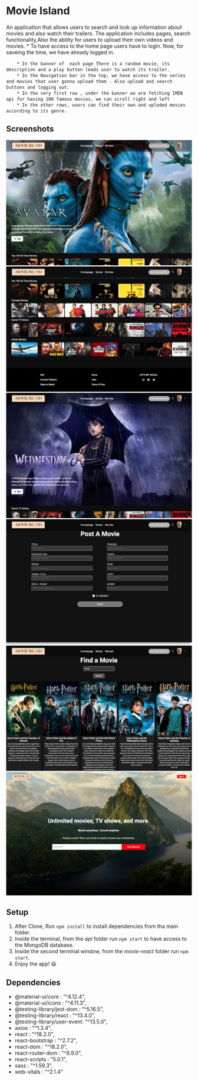 # Movie Island

An application that allows users to search and look up information about movies and also watch their trailers. The application includes pages, search functionality,Also the ability for users to upload their own videos and movies.
        * To have access to the home page users have to  login. Now, for saveing the time, we have already logged in.

        * In the banner of  each page There is a random movie, its description and a play button leads user to watch its trailer.
        * In the Navigation bar in the top, we have access to the series and movies that user gonna upload them . Also upload and search buttons and logging out.
        * In the very first row , under the banner we are fetching IMDB api for having 100 famous movies, we can scroll right and left
        * In the other rows, users can find their own and uploded movies according to its genre.

## Screenshots

![Home Page](https://github.com/SinaSS77/Movie_Island/blob/main/movie-react/src/assets/ScreenShots/Screenshot%202023-03-30%20at%201.19.46%20PM.png)
![Home Page2](https://github.com/SinaSS77/Movie_Island/blob/main/movie-react/src/assets/ScreenShots/Screenshot%202023-03-30%20at%201.19.58%20PM.png)
![Serries](https://github.com/SinaSS77/Movie_Island/blob/main/movie-react/src/assets/ScreenShots/Screenshot%202023-03-30%20at%201.20.14%20PM.png)
![Upolad Movies](https://github.com/SinaSS77/Movie_Island/blob/main/movie-react/src/assets/ScreenShots/Screenshot%202023-03-30%20at%201.20.28%20PM.png)
![Search Movies](https://github.com/SinaSS77/Movie_Island/blob/main/movie-react/src/assets/ScreenShots/Screenshot%202023-03-30%20at%201.20.51%20PM.png)
![Login Page](https://github.com/SinaSS77/Movie_Island/blob/main/movie-react/src/assets/ScreenShots/Screenshot%202023-03-30%20at%203.16.29%20PM.png)

## Setup

1. After Clone, Run `npm install` to install dependencies from tha main folder.
2. Inside the terminal, from the *api* folder run `npm start` to have access to the MongoDB database.
3. Inside the second terminal window, from the *movie-react* folder run `npm start`.
4. Enjoy the app! 😃


## Dependencies

- @material-ui/core          : "^4.12.4",
- @material-ui/icons         : "^4.11.3",
- @testing-library/jest-dom  : "^5.16.5",
- @testing-library/react     : "^13.4.0",
- @testing-library/user-event: "^13.5.0",
- axios                      : "^1.3.4",
- react                      : "^18.2.0",
- react-bootstrap            : "^2.7.2",
- react-dom                  : "^18.2.0",
- react-router-dom           : "^6.9.0",
- react-scripts              : "5.0.1",
- sass                       : "^1.59.3",
- web-vitals                 : "^2.1.4"
